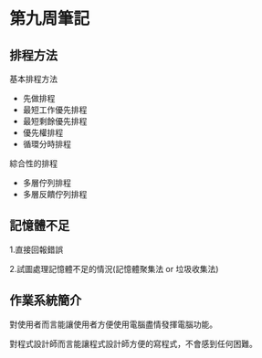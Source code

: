 <!DOCTYPE html>
<html>
<head>
</head>
<body>
<h1>第九周筆記</h1>
<h2>排程方法</h2>
<p>基本排程方法</p>
<ul>
<li>先做排程</li>
<li>最短工作優先排程</li>
<li>最短剩餘優先排程</li>
<li>優先權排程</li>
<li>循環分時排程</li>
</ul>
<p>綜合性的排程</p>
<ul>
    <li>多層佇列排程</li>
    <li>多層反饋佇列排程</li>
</ul>
<h2>記憶體不足</h2>
<p>1.直接回報錯誤</p>
<p>2.試圖處理記憶體不足的情況(記憶體聚集法 or 垃圾收集法)</p>
<h2>作業系統簡介</h2>
<p>對使用者而言能讓使用者方便使用電腦盡情發揮電腦功能。</p>
<p>對程式設計師而言能讓程式設計師方便的寫程式，不會感到任何困難。</p>
</body>
</html>
